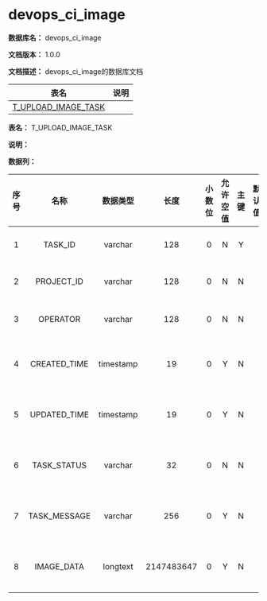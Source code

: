 # devops\_ci\_image

**数据库名：** devops\_ci\_image

**文档版本：** 1.0.0

**文档描述：** devops\_ci\_image的数据库文档

|                           表名                          |  说明 |
| :---------------------------------------------------: | :-: |
| [T\_UPLOAD\_IMAGE\_TASK](../DB-doc/broken-reference/) |     |

**表名：** T\_UPLOAD\_IMAGE\_TASK

**说明：**

**数据列：**

|  序号 |       名称      |    数据类型   |     长度     | 小数位 | 允许空值 |  主键 | 默认值 |  说明  |
| :-: | :-----------: | :-------: | :--------: | :-: | :--: | :-: | :-: | :--: |
|  1  |    TASK\_ID   |  varchar  |     128    |  0  |   N  |  Y  |     | 任务ID |
|  2  |  PROJECT\_ID  |  varchar  |     128    |  0  |   N  |  N  |     | 项目ID |
|  3  |    OPERATOR   |  varchar  |     128    |  0  |   N  |  N  |     |  操作员 |
|  4  | CREATED\_TIME | timestamp |     19     |  0  |   Y  |  N  |     | 创建时间 |
|  5  | UPDATED\_TIME | timestamp |     19     |  0  |   Y  |  N  |     | 修改时间 |
|  6  |  TASK\_STATUS |  varchar  |     32     |  0  |   N  |  N  |     | 任务状态 |
|  7  | TASK\_MESSAGE |  varchar  |     256    |  0  |   Y  |  N  |     | 任务消息 |
|  8  |  IMAGE\_DATA  |  longtext | 2147483647 |  0  |   Y  |  N  |     | 镜像列表 |
